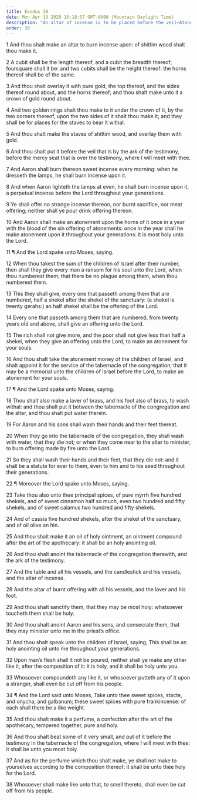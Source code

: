 ```yaml
---
title: Exodus 30
date: Mon Apr 13 2020 16:18:57 GMT-0600 (Mountain Daylight Time)
description: "An altar of incense is to be placed before the veil—Atonement is to be made with the blood of the sin offering—Atonement money is to be paid to ransom each male—Priests are to use holy anointing oil and perfume."
order: 30
---
```


1 And thou shalt make an altar to burn incense upon: of shittim wood shalt thou make it.

2 A cubit shall be the length thereof, and a cubit the breadth thereof; foursquare shall it be: and two cubits shall be the height thereof: the horns thereof shall be of the same.

3 And thou shalt overlay it with pure gold, the top thereof, and the sides thereof round about, and the horns thereof; and thou shalt make unto it a crown of gold round about.

4 And two golden rings shalt thou make to it under the crown of it, by the two corners thereof, upon the two sides of it shalt thou make it; and they shall be for places for the staves to bear it withal.

5 And thou shalt make the staves of shittim wood, and overlay them with gold.

6 And thou shalt put it before the veil that is by the ark of the testimony, before the mercy seat that is over the testimony, where I will meet with thee.

7 And Aaron shall burn thereon sweet incense every morning: when he dresseth the lamps, he shall burn incense upon it.

8 And when Aaron lighteth the lamps at even, he shall burn incense upon it, a perpetual incense before the Lord throughout your generations.

9 Ye shall offer no strange incense thereon, nor burnt sacrifice, nor meat offering; neither shall ye pour drink offering thereon.

10 And Aaron shall make an atonement upon the horns of it once in a year with the blood of the sin offering of atonements: once in the year shall he make atonement upon it throughout your generations: it is most holy unto the Lord.

11 ¶ And the Lord spake unto Moses, saying.

12 When thou takest the sum of the children of Israel after their number, then shall they give every man a ransom for his soul unto the Lord, when thou numberest them; that there be no plague among them, when thou numberest them.

13 This they shall give, every one that passeth among them that are numbered, half a shekel after the shekel of the sanctuary: (a shekel is twenty gerahs:) an half shekel shall be the offering of the Lord.

14 Every one that passeth among them that are numbered, from twenty years old and above, shall give an offering unto the Lord.

15 The rich shall not give more, and the poor shall not give less than half a shekel, when they give an offering unto the Lord, to make an atonement for your souls.

16 And thou shalt take the atonement money of the children of Israel, and shalt appoint it for the service of the tabernacle of the congregation; that it may be a memorial unto the children of Israel before the Lord, to make an atonement for your souls.

17 ¶ And the Lord spake unto Moses, saying.

18 Thou shalt also make a laver of brass, and his foot also of brass, to wash withal: and thou shalt put it between the tabernacle of the congregation and the altar, and thou shalt put water therein.

19 For Aaron and his sons shall wash their hands and their feet thereat.

20 When they go into the tabernacle of the congregation, they shall wash with water, that they die not; or when they come near to the altar to minister, to burn offering made by fire unto the Lord.

21 So they shall wash their hands and their feet, that they die not: and it shall be a statute for ever to them, even to him and to his seed throughout their generations.

22 ¶ Moreover the Lord spake unto Moses, saying.

23 Take thou also unto thee principal spices, of pure myrrh five hundred shekels, and of sweet cinnamon half so much, even two hundred and fifty shekels, and of sweet calamus two hundred and fifty shekels.

24 And of cassia five hundred shekels, after the shekel of the sanctuary, and of oil olive an hin.

25 And thou shalt make it an oil of holy ointment, an ointment compound after the art of the apothecary: it shall be an holy anointing oil.

26 And thou shalt anoint the tabernacle of the congregation therewith, and the ark of the testimony.

27 And the table and all his vessels, and the candlestick and his vessels, and the altar of incense.

28 And the altar of burnt offering with all his vessels, and the laver and his foot.

29 And thou shalt sanctify them, that they may be most holy: whatsoever toucheth them shall be holy.

30 And thou shalt anoint Aaron and his sons, and consecrate them, that they may minister unto me in the priest’s office.

31 And thou shalt speak unto the children of Israel, saying, This shall be an holy anointing oil unto me throughout your generations.

32 Upon man’s flesh shall it not be poured, neither shall ye make any other like it, after the composition of it: it is holy, and it shall be holy unto you.

33 Whosoever compoundeth any like it, or whosoever putteth any of it upon a stranger, shall even be cut off from his people.

34 ¶ And the Lord said unto Moses, Take unto thee sweet spices, stacte, and onycha, and galbanum; these sweet spices with pure frankincense: of each shall there be a like weight.

35 And thou shalt make it a perfume, a confection after the art of the apothecary, tempered together, pure and holy.

36 And thou shalt beat some of it very small, and put of it before the testimony in the tabernacle of the congregation, where I will meet with thee: it shall be unto you most holy.

37 And as for the perfume which thou shalt make, ye shall not make to yourselves according to the composition thereof: it shall be unto thee holy for the Lord.

38 Whosoever shall make like unto that, to smell thereto, shall even be cut off from his people.
